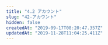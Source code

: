 ```yaml
---
title: "4.2 アカウント"
slug: "42-アカウント"
hidden: false
createdAt: "2019-09-17T08:20:47.357Z"
updatedAt: "2019-11-28T11:04:25.411Z"
---
```

